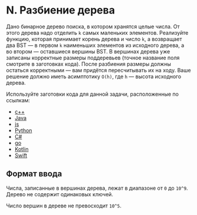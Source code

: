 # N. Разбиение дерева

Дано бинарное дерево поиска, в котором хранятся целые числа. От этого дерева надо отделить `k` самых маленьких элементов.
Реализуйте функцию, которая принимает корень дерева и число `k`, а возвращает два BST — в первом `k` наименьших элементов 
из исходного дерева, а во втором — оставшиеся вершины BST. В вершинах дерева уже записаны корректные размеры 
поддеревьев (точное название поля смотрите в заготовках кода). После разбиения размеры должны остаться корректными — 
вам придётся пересчитывать их на ходу. Ваше решение должно иметь асимптотику `O(h)`, где `h` — высота исходного дерева.

Используйте заготовки кода для данной задачи, расположенные по ссылкам:
- [с++](https://github.com/Yandex-Practicum/algorithms-templates/tree/main/cpp/sprint5/N)
- [Java](https://github.com/Yandex-Practicum/algorithms-templates/tree/main/java/sprint5/N)
- [js](https://github.com/Yandex-Practicum/algorithms-templates/tree/main/js/sprint5/N)
- [Python](https://github.com/Yandex-Practicum/algorithms-templates/tree/main/python/sprint5/N)
- [C#](https://github.com/Yandex-Practicum/algorithms-templates/tree/main/csharp/sprint5/N)
- [go](https://github.com/Yandex-Practicum/algorithms-templates/tree/main/go/sprint5/N)
- [Kotlin](https://github.com/Yandex-Practicum/algorithms-templates/tree/main/kotlin/sprint5/N)
- [Swift](https://github.com/Yandex-Practicum/algorithms-templates/tree/main/swift/sprint5/N)

## Формат ввода

Числа, записанные в вершинах дерева, лежат в диапазоне от `0` до `10^9`. Дерево не содержит одинаковых ключей.

Число вершин в дереве не превосходит `10^5`.